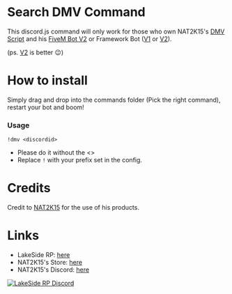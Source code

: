 # Search DMV Command

This discord.js command will only work for those who own NAT2K15's [DMV Script](https://store.nat2k15.xyz/store/DMV-Script) and his [FiveM Bot V2](https://store.nat2k15.xyz/store/fivem-botv2) or Framework Bot ([V1](https://store.nat2k15.xyz/store/fivem-framework) or [V2](https://store.nat2k15.xyz/store/framework-v2)).

(ps. [V2](https://store.nat2k15.xyz/store/framework-v2) is better 😉)


# How to install

Simply drag and drop into the commands folder (Pick the right command), restart your bot and boom!

### Usage
```!dmv <discordid>```
* Please do it without the <>
* Replace `!` with your prefix set in the config.

# Credits
Credit to [NAT2K15](https://discord.gg/nat2k15) for the use of his products.

# Links
* LakeSide RP: [here](https://discord.gg/vamqgeRSUg)
* NAT2K15's Store: [here](https://store.nat2k15.xyz)
* NAT2K15's Discord: [here](https://discord.gg/nat2k15)


[![LakeSide RP Discord](https://lakesideroleplay.com/img/logo.png "LakeSide RP Discord")](https://discord.gg/vamqgeRSUg)
